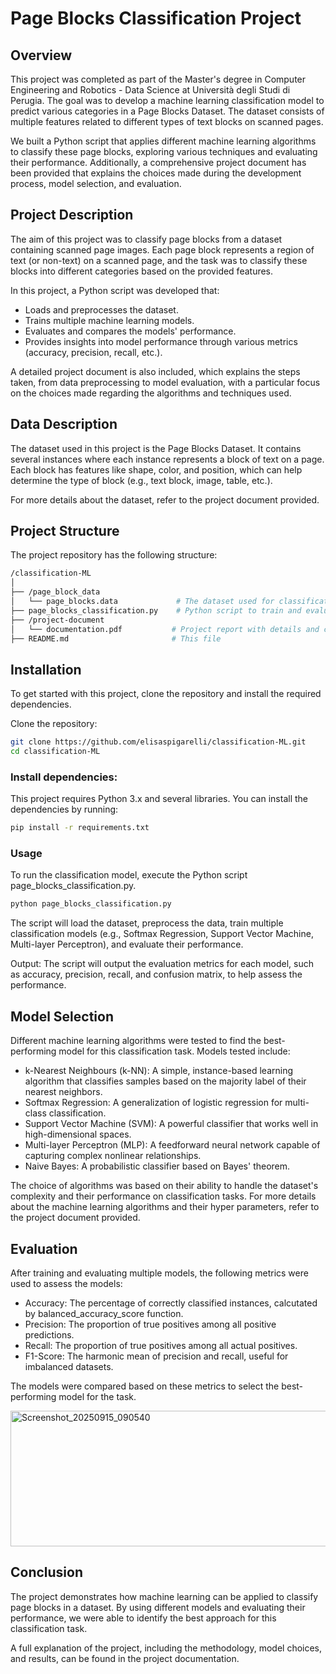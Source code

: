 # Page Blocks Classification Project

## Overview

This project was completed as part of the Master's degree in Computer Engineering and Robotics - Data Science at Università degli Studi di Perugia. 
The goal was to develop a machine learning classification model to predict various categories in a Page Blocks Dataset. 
The dataset consists of multiple features related to different types of text blocks on scanned pages.

We built a Python script that applies different machine learning algorithms to classify these page blocks, exploring various techniques and evaluating their performance. 
Additionally, a comprehensive project document has been provided that explains the choices made during the development process, model selection, and evaluation.

## Project Description

The aim of this project was to classify page blocks from a dataset containing scanned page images. 
Each page block represents a region of text (or non-text) on a scanned page, and the task was to classify these blocks into different categories based on the provided features.

In this project, a Python script was developed that:

- Loads and preprocesses the dataset.
- Trains multiple machine learning models.
- Evaluates and compares the models' performance.
- Provides insights into model performance through various metrics (accuracy, precision, recall, etc.).

A detailed project document is also included, which explains the steps taken, from data preprocessing to model evaluation, with a particular focus on the choices made regarding the algorithms and techniques used.

## Data Description

The dataset used in this project is the Page Blocks Dataset. It contains several instances where each instance represents a block of text on a page. 
Each block has features like shape, color, and position, which can help determine the type of block (e.g., text block, image, table, etc.).

For more details about the dataset, refer to the project document provided.

## Project Structure

The project repository has the following structure:
```sh
/classification-ML
│
├── /page_block_data
│   └── page_blocks.data             # The dataset used for classification
├── page_blocks_classification.py    # Python script to train and evaluate models
├── /project-document
│   └── documentation.pdf           # Project report with details and choices made
├── README.md                       # This file

```
## Installation
To get started with this project, clone the repository and install the required dependencies.

Clone the repository:
```sh
git clone https://github.com/elisaspigarelli/classification-ML.git
cd classification-ML
```

### Install dependencies:
This project requires Python 3.x and several libraries. You can install the dependencies by running:
```sh
pip install -r requirements.txt
```

### Usage
To run the classification model, execute the Python script page_blocks_classification.py.

```sh
python page_blocks_classification.py
```

The script will load the dataset, preprocess the data, train multiple classification models (e.g., Softmax Regression, Support Vector Machine, Multi-layer Perceptron), and evaluate their performance.

Output:
The script will output the evaluation metrics for each model, such as accuracy, precision, recall, and confusion matrix, to help assess the performance.

## Model Selection

Different machine learning algorithms were tested to find the best-performing model for this classification task. Models tested include:
- k-Nearest Neighbours (k-NN): A simple, instance-based learning algorithm that classifies samples based on the majority label of their nearest neighbors.
- Softmax Regression: A generalization of logistic regression for multi-class classification.
- Support Vector Machine (SVM): A powerful classifier that works well in high-dimensional spaces.
- Multi-layer Perceptron (MLP): A feedforward neural network capable of capturing complex nonlinear relationships.
- Naive Bayes: A probabilistic classifier based on Bayes' theorem.

The choice of algorithms was based on their ability to handle the dataset's complexity and their performance on classification tasks.
For more details about the machine learning algorithms and their hyper parameters, refer to the project document provided.

## Evaluation
After training and evaluating multiple models, the following metrics were used to assess the models:

- Accuracy: The percentage of correctly classified instances, calcutated by balanced_accuracy_score function.
- Precision: The proportion of true positives among all positive predictions.
- Recall: The proportion of true positives among all actual positives.
- F1-Score: The harmonic mean of precision and recall, useful for imbalanced datasets.

The models were compared based on these metrics to select the best-performing model for the task.
 
  <img width="631" height="217" alt="Screenshot_20250915_090540" src="https://github.com/user-attachments/assets/29f44b5b-9425-4460-a13d-1e7e6ae6bd51" />

## Conclusion

The project demonstrates how machine learning can be applied to classify page blocks in a dataset. By using different models and evaluating their performance, we were able to identify the best approach for this classification task.

A full explanation of the project, including the methodology, model choices, and results, can be found in the project documentation.
